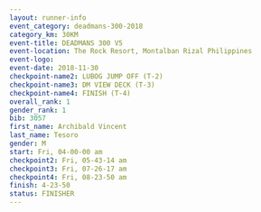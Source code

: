 ```yaml
---
layout: runner-info 
event_category: deadmans-300-2018 
category_km: 30KM 
event-title: DEADMANS 300 V5 
event-location: The Rock Resort, Montalban Rizal Philippines 
event-logo: 
event-date: 2018-11-30 
checkpoint-name2: LUBOG JUMP OFF (T-2) 
checkpoint-name3: DM VIEW DECK (T-3) 
checkpoint-name4: FINISH (T-4) 
overall_rank: 1
gender_rank: 1
bib: 3057
first_name: Archibald Vincent
last_name: Tesoro
gender: M
start: Fri, 04-00-00 am
checkpoint2: Fri, 05-43-14 am
checkpoint3: Fri, 07-26-17 am
checkpoint4: Fri, 08-23-50 am
finish: 4-23-50
status: FINISHER
---
```

